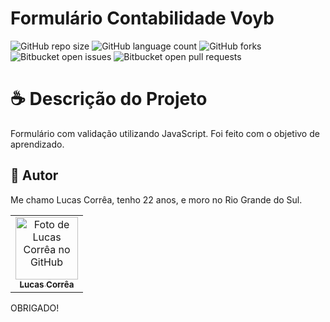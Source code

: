 # Formulário Contabilidade Voyb

![GitHub repo size](https://img.shields.io/github/repo-size/correa0105/FormValidation-JS?style=for-the-badge)
![GitHub language count](https://img.shields.io/github/languages/count/correa0105/FormValidation-JS?style=for-the-badge)
![GitHub forks](https://img.shields.io/github/forks/correa0105/FormValidation-JS?style=for-the-badge)
![Bitbucket open issues](https://img.shields.io/bitbucket/issues/correa0105/FormValidation-JS?style=for-the-badge)
![Bitbucket open pull requests](https://img.shields.io/bitbucket/pr-raw/correa0105/FormValidation-JS?style=for-the-badge)

# ☕ Descrição do Projeto

Formulário com validação utilizando JavaScript. Foi feito com o objetivo de aprendizado.

## 🤝 Autor

Me chamo Lucas Corrêa, tenho 22 anos, e moro no Rio Grande do Sul.

<table>
  <tr>
    <td align="center">
      <a href="https://www.linkedin.com/in/correalucas0105/">
        <img src="https://media-exp1.licdn.com/dms/image/C4D03AQH5e4dHCNg-lA/profile-displayphoto-shrink_200_200/0/1656952608892?e=1664409600&v=beta&t=I5TvYIy4Bs9zaQYMGjhgjBxbcS2jwh3ubYGcJU3boLk" width="100px;" alt="Foto de Lucas Corrêa no GitHub"/><br>
        <sub>
            <b>Lucas Corrêa</b>
        </sub>
      </a>
    </td>
</table>

OBRIGADO!
